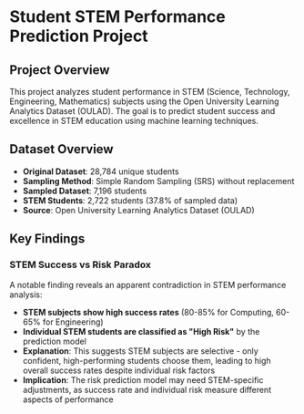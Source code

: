 # Student STEM Performance Prediction Project

## Project Overview
This project analyzes student performance in STEM (Science, Technology, Engineering, Mathematics) subjects using the Open University Learning Analytics Dataset (OULAD). The goal is to predict student success and excellence in STEM education using machine learning techniques.

## Dataset Overview
- **Original Dataset**: 28,784 unique students
- **Sampling Method**: Simple Random Sampling (SRS) without replacement
- **Sampled Dataset**: 7,196 students
- **STEM Students**: 2,722 students (37.8% of sampled data)
- **Source**: Open University Learning Analytics Dataset (OULAD)

## Key Findings

### STEM Success vs Risk Paradox
A notable finding reveals an apparent contradiction in STEM performance analysis:
- **STEM subjects show high success rates** (80-85% for Computing, 60-65% for Engineering)
- **Individual STEM students are classified as "High Risk"** by the prediction model
- **Explanation**: This suggests STEM subjects are selective - only confident, high-performing students choose them, leading to high overall success rates despite individual risk factors
- **Implication**: The risk prediction model may need STEM-specific adjustments, as success rate and individual risk measure different aspects of performance 